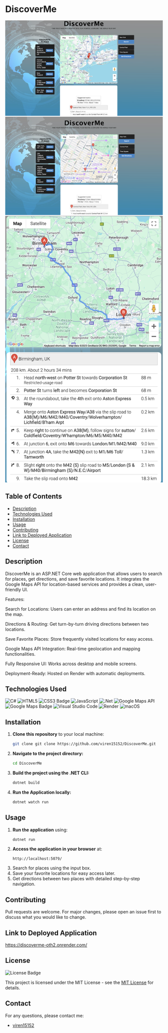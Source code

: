 # DiscoverMe

![alt text](<DiscoverMe/wwwroot/images/Screenshot 2025-02-02 at 13.26.08.png>)
![alt text](<DiscoverMe/wwwroot/images/Screenshot 2025-02-02 at 13.24.59.png>)
![alt text](<DiscoverMe/wwwroot/images/Screenshot 2025-02-02 at 13.27.03.png>)


## Table of Contents

* [Description](#description)
* [Technologies Used](#technologies-used)
* [Installation](#installation)
* [Usage](#usage)
* [Contributing](#contributing)
* [Link to Deployed Application](#link-to-deployed-application)
* [License](#license)
* [Contact](#contact)

## Description
DiscoverMe is an ASP.NET Core web application that allows users to search for places, get directions, and save favorite locations. It integrates the Google Maps API for location-based services and provides a clean, user-friendly UI.

Features:

Search for Locations: Users can enter an address and find its location on the map.

Directions & Routing: Get turn-by-turn driving directions between two locations.

Save Favorite Places: Store frequently visited locations for easy access.

Google Maps API Integration: Real-time geolocation and mapping functionalities.

Fully Responsive UI: Works across desktop and mobile screens.

Deployment-Ready: Hosted on Render with automatic deployments.

## Technologies Used

![C#](https://img.shields.io/badge/c%23-%23239120.svg?style=for-the-badge&logo=csharp&logoColor=white)
![HTML5](https://img.shields.io/badge/HTML5-E34F26?style=for-the-badge&logo=html5&logoColor=white)
![CSS3 Badge](https://img.shields.io/badge/CSS3-1572B6?logo=css3&logoColor=fff&style=for-the-badge)
![JavaScript](https://img.shields.io/badge/javascript-%23323330.svg?style=for-the-badge&logo=javascript&logoColor=%23F7DF1E)
![.Net](https://img.shields.io/badge/.NET-5C2D91?style=for-the-badge&logo=.net&logoColor=white)
![Google Maps API](https://img.shields.io/badge/GoogleMapsAPI-%2300C4CC.svg?style=for-the-badge&logo=googlemaps&logoColor=white)  
![Google Maps Badge](https://img.shields.io/badge/Google%20Maps-4285F4?logo=googlemaps&logoColor=fff&style=for-the-badge)
![Visual Studio Code](https://img.shields.io/badge/Visual%20Studio%20Code-0078d7.svg?style=for-the-badge&logo=visual-studio-code&logoColor=white)
![Render](https://img.shields.io/badge/Render-46E3B7?style=for-the-badge&logo=render&logoColor=white)
![macOS](https://img.shields.io/badge/mac%20os-000000?style=for-the-badge&logo=macos&logoColor=F0F0F0)

## Installation

1. **Clone this repository** to your local machine:
   ```sh
   git clone git clone https://github.com/viren15152/DiscoverMe.git
   ```
2. **Navigate to the project directory:**
   ```sh
   cd DiscoverMe
   ```
3. **Build the project using the .NET CLI:**
   ```sh
   dotnet build
   ```
4. **Run the Application locally:**
   ```sh
   dotnet watch run
   ```

## Usage

1. **Run the application** using:
   ```sh
   dotnet run
   ```
2. **Access the application in your browser** at:
   ```
   http://localhost:5079/
   ```
3. Search for places using the input box.
4. Save your favorite locations for easy access later.
5. Get directions between two places with detailed step-by-step navigation.

## Contributing
Pull requests are welcome. For major changes, please open an issue first to discuss what you would like to change.

## Link to Deployed Application

https://discoverme-oth2.onrender.com/

## License

![License Badge](https://img.shields.io/badge/License-MIT-yellow.svg)

This project is licensed under the MIT License - see the [MIT License](https://opensource.org/licenses/MIT) for details.

## Contact

For any questions, please contact me:

  - [viren15152](https://github.com/viren15152)

